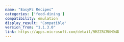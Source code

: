 ```yaml
---
name: "EasyPz Recipes"
categories: ['food-dining']
compatibility: emulation
display_result: "Compatible"
version_from: "1.1.3.0"
link: https://apps.microsoft.com/detail/9MZZRCMKM94D
---
```

